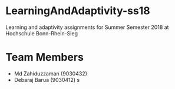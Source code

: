 # LearningAndAdaptivity-ss18
Learning and adaptivity assignments for Summer Semester 2018 at Hochschule Bonn-Rhein-Sieg

# Team Members
- Md Zahiduzzaman (9030432)
- Debaraj Barua (9030412)
s

